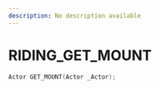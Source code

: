```yaml
---
description: No description available 
---
```


# RIDING\_GET_MOUNT

```cpp
Actor GET_MOUNT(Actor _Actor);
```